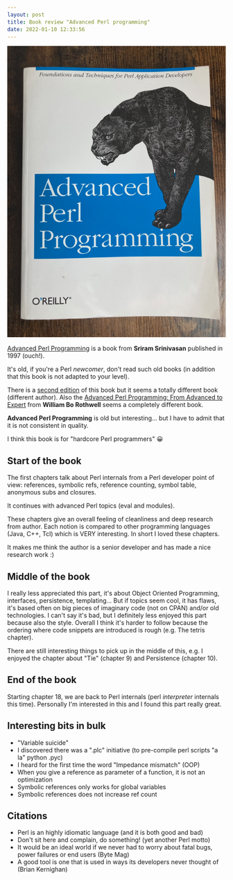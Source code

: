 ```yaml
---
layout: post
title: Book review "Advanced Perl programming"
date: 2022-01-10 12:33:56
---
```


![Advanced Perl Programming](/assets/images/fbiqenfto5d5vh6g43o6.jpg)

[Advanced Perl Programming](https://www.oreilly.com/library/view/advanced-perl-programming/1565922204/) is a book from **Sriram Srinivasan** published in 1997 (ouch!).

It's old, if you're a Perl *newcomer*, don't read such old books (in addition that this book is not adapted to your level).

There is a [second edition](https://www.oreilly.com/library/view/advanced-perl-programming/0596004567/) of this book but it seems a totally different book (different author). Also the [Advanced Perl Programming: From Advanced to Expert](https://www.oreilly.com/library/view/advanced-perl-programming/9781484258637/) from **William Bo Rothwell** seems a completely different book.

**Advanced Perl Programming** is old but interesting... but I have to admit that it is not consistent in quality.

I think this book is for "hardcore Perl programmers" :grinning:

## Start of the book
The first chapters talk about Perl internals from a Perl developer point of view: references, symbolic refs, reference counting, symbol table, anonymous subs and closures. 

It continues with advanced Perl topics (eval and modules).

These chapters give an overall feeling of cleanliness and deep research from author. Each notion is compared to other programming languages (Java, C++, Tcl) which is VERY interesting. In short I loved these chapters.

It makes me think the author is a senior developer and has made a nice research work :)

## Middle of the book
I really less appreciated this part, it's about Object Oriented Programming, interfaces, persistence, templating... But if topics seem cool, it has flaws, it's based often on big pieces of imaginary code (not on CPAN) and/or old technologies. I can't say it's bad, but I definitely less enjoyed this part because also the style. Overall I think it's harder to follow because the ordering where code snippets are introduced is rough (e.g. The tetris chapter). 

There are still interesting things to pick up in the middle of this, e.g. I enjoyed the chapter about "Tie" (chapter 9) and Persistence (chapter 10).

## End of the book
Starting chapter 18, we are back to Perl internals (perl *interpreter* internals this time). Personally I'm interested in this and I found this part really great. 

## Interesting bits in bulk
* "Variable suicide"
* I discovered there was a ".plc" initiative (to pre-compile perl scripts "a la" python .pyc)
* I heard for the first time the word "Impedance mismatch" (OOP)
* When you give a reference as parameter of a function, it is not an optimization
* Symbolic references only works for global variables
* Symbolic references does not increase ref count

## Citations
* Perl is an highly idiomatic language (and it is both good and bad)
* Don't sit here and complain, do something! (yet another Perl motto)
* It would be an ideal world if we never had to worry about fatal bugs, power failures or end users (Byte Mag)
* A good tool is one that is used in ways its developers never thought of (Brian Kernighan)